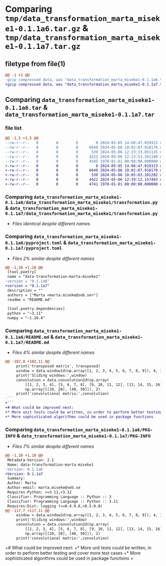 # Comparing `tmp/data_transformation_marta_miseke1-0.1.1a6.tar.gz` & `tmp/data_transformation_marta_miseke1-0.1.1a7.tar.gz`

## filetype from file(1)

```diff
@@ -1 +1 @@
-gzip compressed data, was "data_transformation_marta_miseke1-0.1.1a6.tar", max compression
+gzip compressed data, was "data_transformation_marta_miseke1-0.1.1a7.tar", max compression
```

## Comparing `data_transformation_marta_miseke1-0.1.1a6.tar` & `data_transformation_marta_miseke1-0.1.1a7.tar`

### file list

```diff
@@ -1,5 +1,5 @@
--rw-r--r--   0        0        0        0 2024-05-05 14:08:47.019323 data_transformation_marta_miseke1-0.1.1a6/data_transformation_marta_miseke1/__init__.py
--rw-r--r--   0        0        0     6640 2024-05-06 10:02:07.918178 data_transformation_marta_miseke1-0.1.1a6/data_transformation_marta_miseke1/transformation.py
--rw-r--r--   0        0        0      530 2024-05-06 12:23:33.051115 data_transformation_marta_miseke1-0.1.1a6/pyproject.toml
--rw-r--r--   0        0        0     4222 2024-05-06 12:22:53.361340 data_transformation_marta_miseke1-0.1.1a6/README.md
--rw-r--r--   0        0        0     4545 1970-01-01 00:00:00.000000 data_transformation_marta_miseke1-0.1.1a6/PKG-INFO
+-rw-r--r--   0        0        0        0 2024-05-05 14:08:47.019323 data_transformation_marta_miseke1-0.1.1a7/data_transformation_marta_miseke1/__init__.py
+-rw-r--r--   0        0        0     6640 2024-05-06 10:02:07.918178 data_transformation_marta_miseke1-0.1.1a7/data_transformation_marta_miseke1/transformation.py
+-rw-r--r--   0        0        0      530 2024-05-06 18:05:03.201202 data_transformation_marta_miseke1-0.1.1a7/pyproject.toml
+-rw-r--r--   0        0        0     4422 2024-05-06 12:39:12.157483 data_transformation_marta_miseke1-0.1.1a7/README.md
+-rw-r--r--   0        0        0     4741 1970-01-01 00:00:00.000000 data_transformation_marta_miseke1-0.1.1a7/PKG-INFO
```

### Comparing `data_transformation_marta_miseke1-0.1.1a6/data_transformation_marta_miseke1/transformation.py` & `data_transformation_marta_miseke1-0.1.1a7/data_transformation_marta_miseke1/transformation.py`

 * *Files identical despite different names*

### Comparing `data_transformation_marta_miseke1-0.1.1a6/pyproject.toml` & `data_transformation_marta_miseke1-0.1.1a7/pyproject.toml`

 * *Files 2% similar despite different names*

```diff
@@ -1,10 +1,10 @@
 [tool.poetry]
 name = "data-transformation-marta-miseke1"
-version = "0.1.1a6"
+version = "0.1.1a7"
 description = ""
 authors = ["Marta <marta.miseke@seb.se>"]
 readme = "README.md"
 
 [tool.poetry.dependencies]
 python = "~3.11"
 numpy = "~1.26.4"
```

### Comparing `data_transformation_marta_miseke1-0.1.1a6/README.md` & `data_transformation_marta_miseke1-0.1.1a7/README.md`

 * *Files 4% similar despite different names*

```diff
@@ -102,8 +102,11 @@
     print('transposed matrix', transposed)
     window = data.window1d(np.array([1, 2, 3, 4, 5, 6, 7, 8, 9]), 4, 1, 2)
     print('Sliding windows:',window)
     convolution = data.convolution2d(np.array(
         [[1, 2, 3, 4], [5, 6, 7, 8], [9, 10, 11, 12], [13, 14, 15, 16]]),
         np.array([[10, 20], [40, 50]]), 2)
     print('convolutional matrix:',convolution)
-```
+```
+# What could be improved next:
+* More unit tests could be written, in order to perform better testing and cover more test cases
+* More sophisticated algorithms could be used in package functions
```

### Comparing `data_transformation_marta_miseke1-0.1.1a6/PKG-INFO` & `data_transformation_marta_miseke1-0.1.1a7/PKG-INFO`

 * *Files 7% similar despite different names*

```diff
@@ -1,10 +1,10 @@
 Metadata-Version: 2.1
 Name: data-transformation-marta-miseke1
-Version: 0.1.1a6
+Version: 0.1.1a7
 Summary: 
 Author: Marta
 Author-email: marta.miseke@seb.se
 Requires-Python: >=3.11,<3.12
 Classifier: Programming Language :: Python :: 3
 Classifier: Programming Language :: Python :: 3.11
 Requires-Dist: logging (>=0.4.9.6,<0.5.0.0)
@@ -117,7 +117,11 @@
     window = data.window1d(np.array([1, 2, 3, 4, 5, 6, 7, 8, 9]), 4, 1, 2)
     print('Sliding windows:',window)
     convolution = data.convolution2d(np.array(
         [[1, 2, 3, 4], [5, 6, 7, 8], [9, 10, 11, 12], [13, 14, 15, 16]]),
         np.array([[10, 20], [40, 50]]), 2)
     print('convolutional matrix:',convolution)
 ```
+# What could be improved next:
+* More unit tests could be written, in order to perform better testing and cover more test cases
+* More sophisticated algorithms could be used in package functions
+
```

